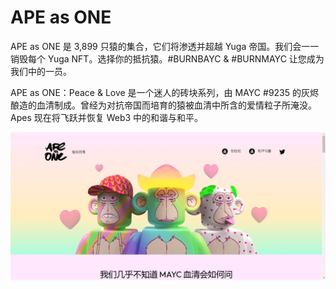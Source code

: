 # APE as ONE

APE as ONE 是 3,899 只猿的集合，它们将渗透并超越 Yuga 帝国。我们会一一销毁每个 Yuga NFT。选择你的抵抗猿。\#BURNBAYC & #BURNMAYC 让您成为我们中的一员。

APE as ONE：Peace & Love 是一个迷人的砖块系列，由 MAYC #9235 的灰烬酿造的血清制成。曾经为对抗帝国而培育的猿被血清中所含的爱情粒子所淹没。Apes 现在将飞跃并恢复 Web3 中的和谐与和平。

![nft](31123_new.png)
